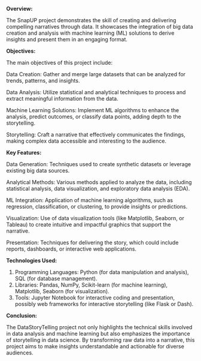**Overview:**

The SnapUP project demonstrates the skill of creating and delivering compelling narratives through data. It showcases the integration of big data creation and analysis with machine learning (ML) solutions to derive insights and present them in an engaging format.

**Objectives:**

The main objectives of this project include:

Data Creation: Gather and merge large datasets that can be analyzed for trends, patterns, and insights.

Data Analysis: Utilize statistical and analytical techniques to process and extract meaningful information from the data.

Machine Learning Solutions: Implement ML algorithms to enhance the analysis, predict outcomes, or classify data points, adding depth to the storytelling.

Storytelling: Craft a narrative that effectively communicates the findings, making complex data accessible and interesting to the audience.

**Key Features:**

Data Generation: Techniques used to create synthetic datasets or leverage existing big data sources.

Analytical Methods: Various methods applied to analyze the data, including statistical analysis, data visualization, and exploratory data analysis (EDA).

ML Integration: Application of machine learning algorithms, such as regression, classification, or clustering, to provide insights or predictions.

Visualization: Use of data visualization tools (like Matplotlib, Seaborn, or Tableau) to create intuitive and impactful graphics that support the narrative.

Presentation: Techniques for delivering the story, which could include reports, dashboards, or interactive web applications.

**Technologies Used:**

1. Programming Languages: Python (for data manipulation and analysis), SQL (for database management).
2. Libraries: Pandas, NumPy, Scikit-learn (for machine learning), Matplotlib, Seaborn (for visualization).
3. Tools: Jupyter Notebook for interactive coding and presentation, possibly web frameworks for interactive storytelling (like Flask or Dash).

**Conclusion:**

The DataStoryTelling project not only highlights the technical skills involved in data analysis and machine learning but also emphasizes the importance of storytelling in data science. By transforming raw data into a narrative, this project aims to make insights understandable and actionable for diverse audiences.
